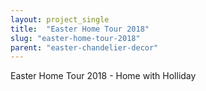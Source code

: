 ```yaml
---
layout: project_single
title:  "Easter Home Tour 2018"
slug: "easter-home-tour-2018"
parent: "easter-chandelier-decor"
---
```

Easter Home Tour 2018 - Home with Holliday